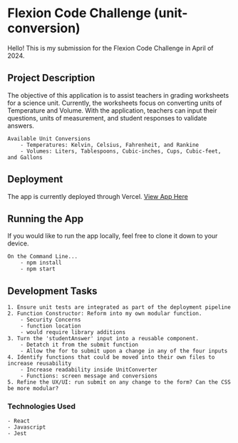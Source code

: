 # Flexion Code Challenge (unit-conversion)
Hello! This is my submission for the Flexion Code Challenge in April of 2024. 

## Project Description
The objective of this application is to assist teachers in grading worksheets for a science unit. Currently, the worksheets focus on converting units of Temperature and Volume. With the application, teachers can input their questions, units of measurement, and student responses to validate answers.

    Available Unit Conversions
        - Temperatures: Kelvin, Celsius, Fahrenheit, and Rankine
        - Volumes: Liters, Tablespoons, Cubic-inches, Cups, Cubic-feet, and Gallons

## Deployment
The app is currently deployed through Vercel. 
[View App Here](https://flexioncodereview.vercel.app)

## Running the App
If you would like to run the app locally, feel free to clone it down to your device. 

    On the Command Line... 
        - npm install
        - npm start

## Development Tasks
    1. Ensure unit tests are integrated as part of the deployment pipeline
    2. Function Constructor: Reform into my own modular function.
        - Security Concerns
        - function location 
        - would require library additions
    3. Turn the 'studentAnswer' input into a reusable component. 
        - Detatch it from the submit function
        - Allow the for to submit upon a change in any of the four inputs
    4. Identify functions that could be moved into their own files to increase reusability
        - Increase readability inside UnitConverter
        - Functions: screen message and conversions
    5. Refine the UX/UI: run submit on any change to the form? Can the CSS be more modular?

### Technologies Used
    - React
    - Javascript
    - Jest